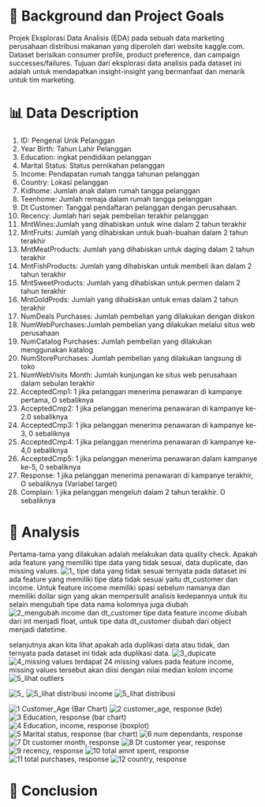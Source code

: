 # 🔮 Background dan Project Goals

Projek Eksplorasi Data Analisis (EDA) pada sebuah data marketing perusahaan distribusi makanan yang diperoleh dari website kaggle.com. Dataset berisikan consumer profile, product preference, dan campaign successes/failures. Tujuan dari eksplorasi data analisis pada dataset ini adalah untuk mendapatkan insight-insight yang bermanfaat dan menarik untuk tim marketing.

# 📊 Data Description
1. ID: Pengenal Unik Pelanggan
2. Year Birth: Tahun Lahir Pelanggan
3. Education: ingkat pendidikan pelanggan
4. Marital Status: Status pernikahan pelanggan
5. Income: Pendapatan rumah tangga tahunan pelanggan
6. Country: Lokasi pelanggan
7. Kidhome: Jumlah anak dalam rumah tangga pelanggan
8. Teenhome: Jumlah remaja dalam rumah tangga pelanggan
9. Dt Customer: Tanggal pendaftaran pelanggan dengan perusahaan.
10. Recency: Jumlah hari sejak pembelian terakhir pelanggan
11. MntWines:Jumlah yang dihabiskan untuk wine dalam 2 tahun terakhir
12. MntFruits: Jumlah yang dihabiskan untuk buah-buahan dalam 2 tahun terakhir
13. MntMeatProducts: Jumlah yang dihabiskan untuk daging dalam 2 tahun terakhir
14. MntFishProducts: Jumlah yang dihabiskan untuk membeli ikan dalam 2 tahun terakhir
15. MntSweetProducts: Jumlah yang dihabiskan untuk permen dalam 2 tahun terakhir
16. MntGoldProds: Jumlah yang dihabiskan untuk emas dalam 2 tahun terakhir
17. NumDeals Purchases: Jumlah pembelian yang dilakukan dengan diskon
18. NumWebPurchases:Jumlah pembelian yang dilakukan melalui situs web perusahaan
19. NumCatalog Purchases: Jumlah pembelian yang dilakukan menggunakan katalog
20. NumStorePurchases: Jumlah pembelian yang dilakukan langsung di toko
21. NumWebVisits Month: Jumlah kunjungan ke situs web perusahaan dalam sebulan terakhir
22. AcceptedCmp1: 1 jika pelanggan menerima penawaran di kampanye pertama, O sebaliknya 
23. AcceptedCmp2: 1 jika pelanggan menerima penawaran di kampanye ke-2.0 sebaliknya 
24. AcceptedCmp3: 1 jika pelanggan menerima penawaran di kampanye ke-3, 0 sebaliknya 
25. AcceptedCmp4: 1 jika pelanggan menerima penawaran di kampanye ke-4,0 sebaliknya 
26. AcceptedCmp5: 1 jika pelanggan menerima penawaran dalam kampanye ke-5, 0 sebaliknya 
27. Response: 1 jika pelanggan menerima penawaran di kampanye terakhir, O sebaliknya (Variabel target)
28. Complain: 1 jika pelanggan mengeluh dalam 2 tahun terakhir. O sebaliknya

# 🧐 Analysis 
Pertama-tama yang dilakukan adalah melakukan data quality check. Apakah ada feature yang memiliki tipe data yang tidak sesuai, data duplicate, dan missing values.
![1_ tipe data yang tidak sesuai](https://github.com/rizkaalawiyah/Marketing-Analysis/assets/43191119/ffe7b78b-64b9-4940-9318-1180fdc8ce8e)
ternyata pada dataset ini ada feature yang memiliki tipe data tidak sesuai yaitu dt_customer dan income. Untuk feature income memiliki spasi sebelum namanya dan memiliki dollar sign yang akan mempersulit analisis kedepannya untuk itu selain mengubah tipe data nama kolomnya juga diubah
![2_mengubah income dan dt_customer](https://github.com/rizkaalawiyah/Marketing-Analysis/assets/43191119/a99b44ce-bde9-4ae7-aef9-e0748871c6dc)
tipe data feature income diubah dari int menjadi float, untuk tipe data dt_customer diubah dari object menjadi datetime.

selanjutnya akan kita lihat apakah ada duplikasi data atau tidak, dan ternyata pada dataset ini tidak ada duplikasi data.
![3_dupicate](https://github.com/rizkaalawiyah/Marketing-Analysis/assets/43191119/ed6dadff-7763-4542-ae50-a321fa3a4288)
![4_missing values](https://github.com/rizkaalawiyah/Marketing-Analysis/assets/43191119/b9d13674-cc66-410f-8c5e-e0df07c3c050)
terdapat 24 missing values pada feature income, missing values tersebut akan diisi dengan nilai median kolom income
![5_lihat outliers](https://github.com/rizkaalawiyah/Marketing-Analysis/assets/43191119/8daa1b18-47d0-4f8c-b35d-8c54b0fc0e98)

![5_](https://github.com/rizkaalawiyah/Marketing-Analysis/assets/43191119/dd190c96-ea42-4be8-b1af-638757551952)
![5_lihat distribusi income](https://github.com/rizkaalawiyah/Marketing-Analysis/assets/43191119/f8a526f7-1877-4886-8415-f0bee60aed2c)
![5_lihat distribusi](https://github.com/rizkaalawiyah/Marketing-Analysis/assets/43191119/c9252581-9579-4255-a37d-d556160be5b3)



![1  Customer_Age (Bar Chart)](https://github.com/rizkaalawiyah/Marketing-Analysis/assets/43191119/1b4efbb6-3b88-45ab-a062-86a4a6f821e0) 
![2  customer_age, response (kde)](https://github.com/rizkaalawiyah/Marketing-Analysis/assets/43191119/1bdbb0f5-9271-4bac-a0f1-785414c55aa1)
![3  Education, response (bar chart)](https://github.com/rizkaalawiyah/Marketing-Analysis/assets/43191119/60d34b48-4211-42a2-a232-1c1515e6eda6)
![4  Education, income, response (boxplot)](https://github.com/rizkaalawiyah/Marketing-Analysis/assets/43191119/79cdf8e0-fb0c-4eeb-8f4a-67c7cf766f38)
![5  Marital status, response (bar chart)](https://github.com/rizkaalawiyah/Marketing-Analysis/assets/43191119/516dda75-52f7-4453-9af3-172d6758c82a)
![6  num dependants, response](https://github.com/rizkaalawiyah/Marketing-Analysis/assets/43191119/500e5390-a50d-46f7-9a2f-19a8aad11d9c)
![7  Dt customer month, response](https://github.com/rizkaalawiyah/Marketing-Analysis/assets/43191119/a869deaa-3987-4d1f-beb2-5ac73fe214ec)
![8  Dt customer year, response](https://github.com/rizkaalawiyah/Marketing-Analysis/assets/43191119/099cc344-78a3-4ec7-ae35-3a35f41cf3cd)
![9  recency, response](https://github.com/rizkaalawiyah/Marketing-Analysis/assets/43191119/cabe6934-217d-45b8-9e60-c1060d65cad4)
![10  total amnt spent, response](https://github.com/rizkaalawiyah/Marketing-Analysis/assets/43191119/0509ef5a-5ccb-4ff1-81bf-8ed3f0a73168)
![11  total purchases, response](https://github.com/rizkaalawiyah/Marketing-Analysis/assets/43191119/1d4e353b-1afb-4510-85d6-b6dfb88721ba)
![12  country, response](https://github.com/rizkaalawiyah/Marketing-Analysis/assets/43191119/6f7ffb29-7809-454e-80d2-8c1b8d13ee9b)


# 📃 Conclusion


